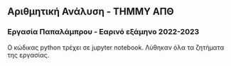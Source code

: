 ## Αριθμητική Ανάλυση - ΤΗΜΜΥ ΑΠΘ
### Εργασία Παπαλάμπρου - Εαρινό εξάμηνο 2022-2023


Ο κώδικας python τρέχει σε jupyter notebook. Λύθηκαν όλα τα ζητήματα της εργασίας.
